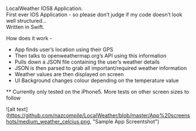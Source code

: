 LocalWeather IOS8 Application.<br />
First ever IOS Application - so please don’t judge if my code doesn’t look well structured…<br />
Written in Swift.


How does it work - 
* App finds user’s location using their GPS
* Then talks to openweathermap.org’s API using this information
* Pulls down a JSON file containing the user’s weather details
* JSON is then parsed to grab all important/required weather information
* Weather values are then displayed on screen
* UI Background changes colour depending on the temperature value

** Currently only tested on the iPhone5. More tests on other screen sizes to follow

![alt text] (https://github.com/nazcompile/LocalWeather/blob/master/App%20screenshots/medium_weather_celcius.png, "Sample App Screentshot")

